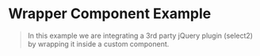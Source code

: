 # Wrapper Component Example

> In this example we are integrating a 3rd party jQuery plugin (select2) by wrapping it inside a custom component.

<common-codepen-snippet title="Leaf 3 Wrapper Component Example" slug="eYZpwOB" tab="js,result" />
